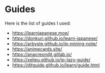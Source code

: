 Guides
===

Here is the list of guides I used: <br>
- https://learnjapanese.moe/
- https://donkuri.github.io/learn-japanese/
- https://arbyste.github.io/jp-mining-note/
- https://animecards.site/
- https://anacreondjt.gitlab.io/
- https://xelieu.github.io/jp-lazy-guide/
- https://djtguide.github.io/learn/guide.html